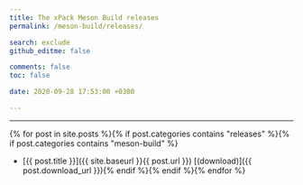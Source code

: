 ```yaml
---
title: The xPack Meson Build releases
permalink: /meson-build/releases/

search: exclude
github_editme: false

comments: false
toc: false

date: 2020-09-28 17:53:00 +0300

---
```


___
{% for post in site.posts %}{% if post.categories contains "releases" %}{% if post.categories contains "meson-build" %}
* [{{ post.title }}]({{ site.baseurl }}{{ post.url }}) [(download)]({{ post.download_url }}){% endif %}{% endif %}{% endfor %}
